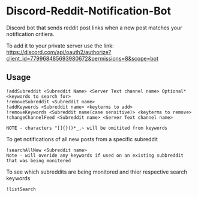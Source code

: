 # Discord-Reddit-Notification-Bot

Discord bot that sends reddit post links when a new post matches your notification critiera.

To add it to your private server use the link: https://discord.com/api/oauth2/authorize?client_id=779968485693980672&permissions=8&scope=bot

## Usage

```
!addSubreddit <Subreddit Name> <Server Text channel name> Optional*<keywords to search for>
!removeSubreddit <Subreddit name>
!addKeywords <Subreddit name> <keyterms to add>
!removeKeywords <Subreddit name(case sensitive)> <keyterms to remove>
!changeChannelFeed <Subreddit name> <Server Text channel name>

NOTE - characters "[]{}()*_,~ will be omitited from keywords
```
To get notifications of all new posts from a specific subreddit
```
!searchAllNew <Subreddit name>
Note - will overide any keywords if used on an existing subbreddit that was being monitered
```

To see which subreddits are being monitored and thier respective search keywords
```
!listSearch
```

